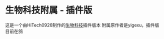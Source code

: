 # 生物科技附属 - 插件版
这是一个由HiTech0926制作的[生物科技](https://github.com/bocchiyigexu/SHENGWUTECH)插件版本
附属原作者是yigexu，插件版目前在鸽
